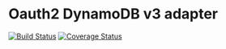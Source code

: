 Oauth2 DynamoDB v3 adapter
==========================

[![Build Status](https://travis-ci.org/eoko/oauth2-adapter-dynamodb.svg?branch=master)](https://travis-ci.org/eoko/oauth2-adapter-dynamodb)
[![Coverage Status](https://coveralls.io/repos/eoko/oauth2-adapter-dynamodb/badge.svg?branch=master&service=github)](https://coveralls.io/github/eoko/oauth2-adapter-dynamodb?branch=master)